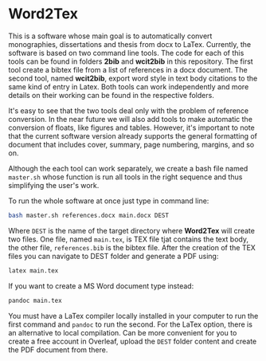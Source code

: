 # Word2Tex

This is a software whose main goal is to automatically convert monographies, dissertations and thesis from docx to LaTex. Currently, the software is based on two command line tools. The code for each of this tools can be found in folders **2bib** and **wcit2bib** in this repository. The first tool create a bibtex file from a list of references in a docx document. The second tool, named **wcit2bib**, export word style in text body citations to the same kind of entry in Latex. Both tools can work independently and more details on their working can be found in the respective folders.

It's easy to see that the two tools deal only with the problem of reference conversion. In the near future we will also add tools to make automatic the conversion of floats, like figures and tables. However, it's important to note that the current software version already supports the general formatting of document that includes cover, summary, page numbering, margins, and so on.

Although the each tool can work separately, we create a bash file named `master.sh` whose function is run all tools in the right sequence and thus simplifying the user's work.

To run the whole software at once just type in command line:

```bash
bash master.sh references.docx main.docx DEST
```

Where `DEST` is the name of the target directory where **Word2Tex** will create two files. One file, named `main.tex`, is TEX file tjat contains the text body, the other file, `references.bib` is the bibtex file. After the creation of the TEX files you can navigate to DEST folder and generate a PDF using:

```bash
latex main.tex
```

If you want to create a MS Word document type instead:

```bash
pandoc main.tex
```
You must have a LaTex compiler locally installed in your computer to run the first command and `pandoc` to run the second. For the LaTex option, there is an alternative to local compilation. Can be more convenient for you to create a free account in Overleaf, upload the `DEST` folder content and create the PDF document from there.